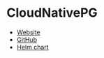 # CloudNativePG

- [Website](https://cloudnative-pg.io/)
- [GitHub](https://github.com/cloudnative-pg/cloudnative-pg)
- [Helm chart](https://github.com/cloudnative-pg/charts/tree/main/charts/cloudnative-pg)
